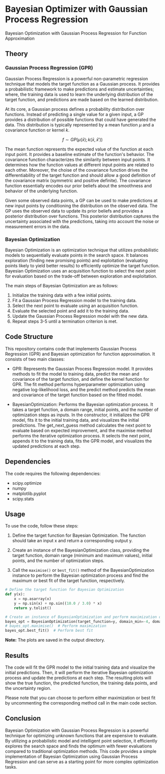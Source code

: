 # Bayesian Optimizer with Gaussian Process Regression
 Bayesian Optimization with Gaussian Process Regression for Function Approximation

## Theory

### Gaussian Process Regression (GPR)
Gaussian Process Regression is a powerful non-parametric regression technique that models the target function as a Gaussian process. It provides a probabilistic framework to make predictions and estimate uncertainties; where, the training data is used to learn the underlying distribution of the target function, and predictions are made based on the learned distribution.

At its core, a Gaussian process defines a probability distribution over functions. Instead of predicting a single value for a given input, a GP provides a distribution of possible functions that could have generated the data. This distribution is typically represented by a mean function $\mu$ and a covariance function or kernel $k$.

```math
f \sim GP(\mu(\bar{x}); k(\bar{x}, \bar{x}'))
```

The mean function represents the expected value of the function at each input point. It provides a baseline estimate of the function's behavior. The covariance function  characterizes the similarity between input points. It determines how the function values at different input points are related to each other. Moreover, the choise of the covariance function drives the differentiability of the target function and should allow a good definition of the covariance matrix (symmetric and positive definite). The covariance function essentially encodes our prior beliefs about the smoothness and behavior of the underlying function.

Given some observed data points, a GP can be used to make predictions at new input points by conditioning the distribution on the observed data. The GP uses the observed data to update its prior beliefs and provides a posterior distribution over functions. This posterior distribution captures the uncertainty associated with the predictions, taking into account the noise or measurement errors in the data. 

### Bayesian Optimization
Bayesian Optimization is an optimization technique that utilizes probabilistic models to sequentially evaluate points in the search space. It balances exploration (finding new promising points) and exploitation (evaluating points likely to yield better results) to efficiently optimize the target function. Bayesian Optimization uses an acquisition function to select the next point for evaluation based on the trade-off between exploration and exploitation.

The main steps of Bayesian Optimization are as follows:
1. Initialize the training data with a few initial points.
2. Fit a Gaussian Process Regression model to the training data.
3. Select the next point to evaluate using an acquisition function.
4. Evaluate the selected point and add it to the training data.
5. Update the Gaussian Process Regression model with the new data.
6. Repeat steps 3-5 until a termination criterion is met.

## Code Structure

This repository contains code that implements Gaussian Process Regression (GPR) and Bayesian optimization for function approximation. It consists of two main classes:

- GPR: Represents the Gaussian Process Regression model. It provides methods to fit the model to training data, predict the mean and covariance of the target function, and define the kernel function for GPR. The fit method performs hyperparameter optimization using negative log-likelihood loss, and the predict method predicts the mean and covariance of the target function based on the fitted model.

- BayesianOptimization: Performs the Bayesian optimization process. It takes a target function, a domain range, initial points, and the number of optimization steps as inputs. In the constructor, it initializes the GPR model, fits it to the initial training data, and visualizes the initial predictions. The get_next_guess method calculates the next point to evaluate based on expected improvement, and the maximise method performs the iterative optimization process. It selects the next point, appends it to the training data, fits the GPR model, and visualizes the updated predictions at each step.

## Dependencies
The code requires the following dependencies:

- scipy.optimize
- numpy
- matplotlib.pyplot
- scipy.stats

## Usage
To use the code, follow these steps:

1. Define the target function for Bayesian Optimization. The function should take an input x and return a corresponding output y.

2. Create an instance of the BayesianOptimization class, providing the target function, domain range (minimum and maximum values), initial points, and the number of optimization steps.

3. Call the `maximise()` or `best_fit()` method of the BayesianOptimization instance to perform the Bayesian optimization process and find the maximum or best fit of the target function, respectively.

```python
# Define the target function for Bayesian Optimization
def y(x):
    x = np.asarray(x)
    y = np.sin(x) + np.sin((10.0 / 3.0) * x)
    return y.tolist()

# Create an instance of BayesianOptimization and perform maximization or best fit
bayes_opt = BayesianOptimization(target_function=y, domain_min=-4, domain_max=16, initial_points=[3, 4, 5, 9])
# bayes_opt.maximise()  # Perform maximization
bayes_opt.best_fit()  # Perform best fit
```
**Note:** The plots are saved in the output directory.
 
## Results
The code will fit the GPR model to the initial training data and visualize the initial predictions. Then, it will perform the iterative Bayesian optimization process and update the predictions at each step. The resulting plots will show the true function, the predicted function, the training data points, and the uncertainty region.

Please note that you can choose to perform either maximization or best fit by uncommenting the corresponding method call in the main code section.

## Conclusion
Bayesian Optimization with Gaussian Process Regression is a powerful technique for optimizing unknown functions that are expensive to evaluate. By utilizing a probabilistic model and intelligent point selection, it efficiently explores the search space and finds the optimum with fewer evaluations compared to traditional optimization methods. This code provides a simple implementation of Bayesian Optimization using Gaussian Process Regression and can serve as a starting point for more complex optimization tasks. 